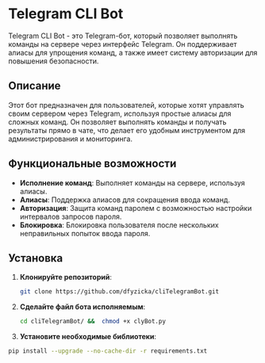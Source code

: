 # Telegram CLI Bot

Telegram CLI Bot - это Telegram-бот, который позволяет выполнять команды на сервере через интерфейс Telegram. Он поддерживает алиасы для упрощения команд, а также имеет систему авторизации для повышения безопасности.

## Описание

Этот бот предназначен для пользователей, которые хотят управлять своим сервером через Telegram, используя простые алиасы для сложных команд. Он позволяет выполнять команды и получать результаты прямо в чате, что делает его удобным инструментом для администрирования и мониторинга.

## Функциональные возможности

- **Исполнение команд**: Выполняет команды на сервере, используя алиасы.
- **Алиасы**: Поддержка алиасов для сокращения ввода команд.
- **Авторизация**: Защита команд паролем с возможностью настройки интервалов запросов пароля.
- **Блокировка**: Блокировка пользователя после нескольких неправильных попыток ввода пароля.

## Установка

1. **Клонируйте репозиторий**:
   ```bash
   git clone https://github.com/dfyzicka/cliTelegramBot.git
2. **Сделайте файл бота исполняемым**:   
   ```bash
   cd cliTelegramBot/ &&  chmod +x clyBot.py
3. **Установите необходимые библиотеки**: 
  ```bash
pip install --upgrade --no-cache-dir -r requirements.txt

